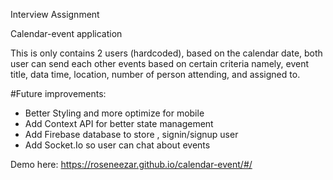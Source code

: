 Interview Assignment 

Calendar-event application

This is only contains 2 users (hardcoded), based on the calendar date, both user can send each other events 
based on certain criteria namely, event title, data time, location, number of person attending, and assigned to.

#Future improvements:
- Better Styling and more optimize for mobile
- Add Context API for better state management
- Add Firebase database to store , signin/signup user
- Add Socket.Io so user can chat about events

Demo here: https://roseneezar.github.io/calendar-event/#/
